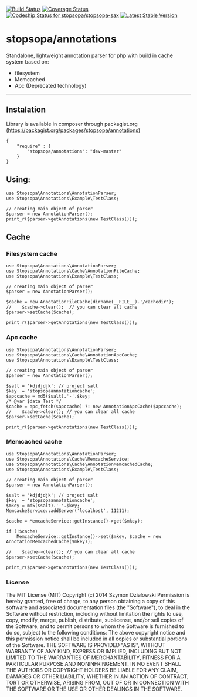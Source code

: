 [![Build Status](https://travis-ci.org/stopsopa/stopsopa-sax.svg?branch=master)](https://travis-ci.org/stopsopa/stopsopa-sax)
[![Coverage Status](https://coveralls.io/repos/stopsopa/stopsopa-sax/badge.svg?branch=master&service=github)](https://coveralls.io/github/stopsopa/stopsopa-sax?branch=master)
[![Codeship Status for stopsopa/stopsopa-sax](https://codeship.com/projects/0f4debe0-9ec5-0133-8d32-76efcd0f79bd/status?branch=master)](https://codeship.com/projects/127803)
[![Latest Stable Version](https://poser.pugx.org/stopsopa/sax/v/stable)](https://packagist.org/packages/stopsopa/sax)


<h1>stopsopa/annotations</h1>

Standalone, lightweight annotation parser for php with build in cache system based on:

  - filesystem
  - Memcached
  - Apc (Deprecated technology)


***



## Instalation

Library is available in composer through packagist.org (https://packagist.org/packages/stopsopa/annotations)

    {
        "require" : {
            "stopsopa/annotations": "dev-master"
        }
    }

## Using: 


    use Stopsopa\Annotations\AnnotationParser;
    use Stopsopa\Annotations\Example\TestClass; 

    // creating main object of parser
    $parser = new AnnotationParser(); 
    print_r($parser->getAnnotations(new TestClass()));

## Cache

### Filesystem cache

    use Stopsopa\Annotations\AnnotationParser;
    use Stopsopa\Annotations\Cache\AnnotationFileCache;
    use Stopsopa\Annotations\Example\TestClass; 

    // creating main object of parser
    $parser = new AnnotationParser(); 
    
    $cache = new AnnotationFileCache(dirname(__FILE__).'/cachedir');
    //    $cache->clear();  // you can clear all cache 
    $parser->setCache($cache);

    print_r($parser->getAnnotations(new TestClass()));

### Apc cache

    use Stopsopa\Annotations\AnnotationParser;
    use Stopsopa\Annotations\Cache\AnnotationApcCache;
    use Stopsopa\Annotations\Example\TestClass; 

    // creating main object of parser
    $parser = new AnnotationParser(); 
    
    $salt = 'kdjdjdjk'; // project salt
    $key  = 'stopsopaannotationcache';
    $apccache = md5($salt).'-'.$key;
    /* @var $data Test */
    $cache = apc_fetch($apccache) ?: new AnnotationApcCache($apccache); 
    //    $cache->clear(); // you can clear all cache 
    $parser->setCache($cache);

    print_r($parser->getAnnotations(new TestClass()));


### Memcached cache

    use Stopsopa\Annotations\AnnotationParser;
    use Stopsopa\Annotations\Cache\MemcacheService;
    use Stopsopa\Annotations\Cache\AnnotationMemcachedCache;
    use Stopsopa\Annotations\Example\TestClass; 

    // creating main object of parser
    $parser = new AnnotationParser(); 
    
    $salt = 'kdjdjdjk'; // project salt
    $key  = 'stopsopaannotationcache';
    $mkey = md5($salt).'-'.$key;
    MemcacheService::addServer('localhost', 11211); 
    
    $cache = MemcacheService::getInstance()->get($mkey);
    
    if (!$cache) 
        MemcacheService::getInstance()->set($mkey, $cache = new AnnotationMemcachedCache($mkey));    
    
    //    $cache->clear(); // you can clear all cache 
    $parser->setCache($cache);

    print_r($parser->getAnnotations(new TestClass()));



### License

The MIT License (MIT)
Copyright (c) 2014 Szymon Działowski
Permission is hereby granted, free of charge, to any person obtaining a copy of this software and associated documentation files (the "Software"), to deal in the Software without restriction, including without limitation the rights to use, copy, modify, merge, publish, distribute, sublicense, and/or sell copies of the Software, and to permit persons to whom the Software is furnished to do so, subject to the following conditions:
The above copyright notice and this permission notice shall be included in all copies or substantial portions of the Software.
THE SOFTWARE IS PROVIDED "AS IS", WITHOUT WARRANTY OF ANY KIND, EXPRESS OR IMPLIED, INCLUDING BUT NOT LIMITED TO THE WARRANTIES OF MERCHANTABILITY, FITNESS FOR A PARTICULAR PURPOSE AND NONINFRINGEMENT. IN NO EVENT SHALL THE AUTHORS OR COPYRIGHT HOLDERS BE LIABLE FOR ANY CLAIM, DAMAGES OR OTHER LIABILITY, WHETHER IN AN ACTION OF CONTRACT, TORT OR OTHERWISE, ARISING FROM, OUT OF OR IN CONNECTION WITH THE SOFTWARE OR THE USE OR OTHER DEALINGS IN THE SOFTWARE.

